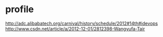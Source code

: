 # profile
http://adc.alibabatech.org/carnival/history/schedule/2012#14th#idevops
http://www.csdn.net/article/a/2012-12-01/2812398-Wangyufa-Tair
